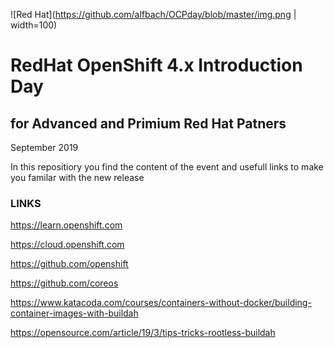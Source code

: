 ![Red Hat](https://github.com/alfbach/OCPday/blob/master/img.png | width=100)


# RedHat OpenShift 4.x Introduction Day
## for Advanced and Primium Red Hat Patners
September 2019

In this repositiory you find the content of the event and usefull links to make you familar with the new release

### LINKS

https://learn.openshift.com

https://cloud.openshift.com

https://github.com/openshift

https://github.com/coreos

https://www.katacoda.com/courses/containers-without-docker/building-container-images-with-buildah

https://opensource.com/article/19/3/tips-tricks-rootless-buildah

